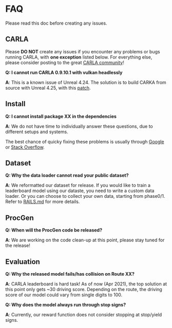 # FAQ

Please read this doc before creating any issues.

## CARLA
Please **DO NOT** create any issues if you encounter any problems or bugs running CARLA, with **one exception** listed below. 
For everything else, please consider posting to the great [CARLA community](https://github.com/carla-simulator/carla/)!

**Q: I cannot run CARLA 0.9.10.1 with vulkan headlessly**

**A**: This is a known issue of Unreal 4.24. The solution is to build CARKA 
from source with Unreal 4.25, with this [patch](https://github.com/carla-simulator/carla/issues/3214#issuecomment-769140155).

## Install

**Q: I cannot install package XX in the dependencies**

**A**: We do not have time to individually answer these questions, due to different setups and systems.

The best chance of quicky fixing these problems is usually through [Google](https://www.google.com/) or [Stack Overflow](https://stackoverflow.com/).

## Dataset

**Q: Why the data loader cannot read your public dataset?**

**A**: We reformatted our dataset for release. If you would like to train a leaderboard model using our dataste, you need to write a custom data loader.
Or you can choose to collect your own data, starting from phase0/1. Refer to [RAILS.md](RAILS.md) for more details. 

## ProcGen

**Q: When will the ProcGen code be released?**

**A**: We are working on the code clean-up at this point, please stay tuned for the release!

## Evaluation

**Q: Why the released model fails/has collision on Route XX?**

**A**: CARLA leaderboard is hard task! As of now (Apr 2021), the top solution at this point only gets ~30 driving score. 
Depending on the route, the driving score of our model could vary from single digits to 100.

**Q: Why does the model always run through stop signs?**

**A**: Currently, our reward function does not consider stopping at stop/yield signs. 



